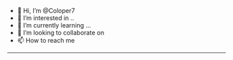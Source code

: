 - 👋 Hi, I’m @Coloper7
- 👀 I’m interested in ..
- 🌱 I’m currently learning ...
- 💞️ I’m looking to collaborate on
- 📫 How to reach me
--------------------
